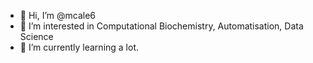 - 👋 Hi, I’m @mcale6
- 👀 I’m interested in Computational Biochemistry, Automatisation, Data Science 
- 🌱 I’m currently learning a lot. 

<!---
mcale6/mcale6 is a ✨ special ✨ repository because its `README.md` (this file) appears on your GitHub profile.
You can click the Preview link to take a look at your changes.
--->
